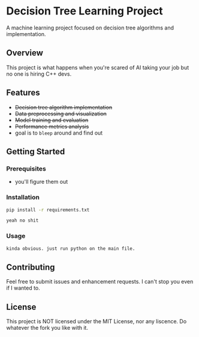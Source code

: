 # Decision Tree Learning Project

A machine learning project focused on decision tree algorithms and implementation.

## Overview

This project is what happens when you're scared of AI taking your job but no one is hiring C++ devs.

## Features

- ~~Decision tree algorithm implementation~~
- ~~Data preprocessing and visualization~~
- ~~Model training and evaluation~~
- ~~Performance metrics analysis~~
- goal is to ```bleep``` around and find out

## Getting Started

### Prerequisites

- you'll figure them out

### Installation

```bash
pip install -r requirements.txt
```
```bash
yeah no shit
```

### Usage

```bash
kinda obvious. just run python on the main file.
```

## Contributing

Feel free to submit issues and enhancement requests. I can't stop you even if I wanted to.

## License

This project is NOT licensed under the MIT License, nor any liscence. Do whatever the fork you like with it.
